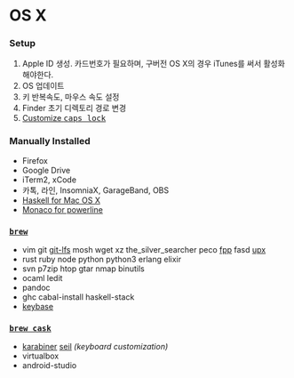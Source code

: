 OS X
========
### Setup
1.  Apple ID 생성. 카드번호가 필요하며, 구버전 OS X의 경우 iTunes를 써서 활성화해야한다.
1.  OS 업데이트
1.  키 반복속도, 마우스 속도 설정
1.  Finder 초기 디렉토리 경로 변경
1.  [Customize <kbd>caps lock</kbd>](https://pqrs.org/osx/karabiner/faq.html.en#capslock)

### Manually Installed
- Firefox
- Google Drive
- iTerm2, xCode
- 카톡, 라인, InsomniaX, GarageBand, OBS
- [Haskell for Mac OS X](https://ghcformacosx.github.io/)
- [Monaco for powerline][monaco]

### [`brew`](http://brew.sh)
- vim git [git-lfs] mosh wget xz the_silver_searcher peco [fpp] fasd [upx]
- rust ruby node python python3 erlang elixir
- svn p7zip htop gtar nmap binutils
- ocaml ledit
- pandoc
- ghc cabal-install haskell-stack
- [keybase]

### [`brew cask`](http://caskroom.io)
- [karabiner][] [seil][] *(keyboard customization)*
- virtualbox
- android-studio

[monaco]: https://gist.github.com/simnalamburt/90965dcb09cec6b82320/raw/58a9f61143273d5226be352d2c29ecf738e5bffd/monaco-powerline.otf
[git-lfs]: https://git-lfs.github.com/
[fpp]: https://facebook.github.io/PathPicker/
[keybase]: https://facebook.github.io/PathPicker/
[karabiner]: https://pqrs.org/osx/karabiner/
[seil]: https://pqrs.org/osx/karabiner/seil.html.en
[upx]: http://upx.sourceforge.net/
